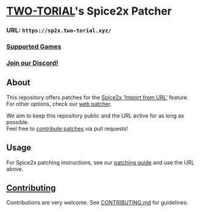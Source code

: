 # [TWO-TORIAL](https://two-torial.xyz)'s Spice2x Patcher

### URL: `https://sp2x.two-torial.xyz/`
### [Supported Games](SUPPORTED.md)
### [Join our Discord!](https://discord.gg/cZRUmEPK78)

## About

This repository offers patches for the [Spice2x 'Import from URL'](https://github.com/spice2x/spice2x.github.io/wiki/Patching-DLLs-(hex-edits)#importing-patches-from-a-url) feature.  
For other options, check our [web patcher](https://patcher.two-torial.xyz/).  

We aim to keep this repository public and the URL active for as long as possible.  
Feel free to [contribute patches](CONTRIBUTING.md) via pull requests!

## Usage

For Spice2x patching instructions, see our [patching guide](https://two-torial.xyz/extras/patchsp2x/) and use the URL above.

## [Contributing](CONTRIBUTING.md)

Contributions are very welcome. See [CONTRIBUTING.md](CONTRIBUTING.md) for guidelines.

